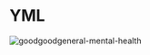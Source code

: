 # YML
![goodgoodgeneral-mental-health](https://user-images.githubusercontent.com/95831815/183137386-7f467998-63bc-4e87-ab9b-6278b8dcef60.gif)
